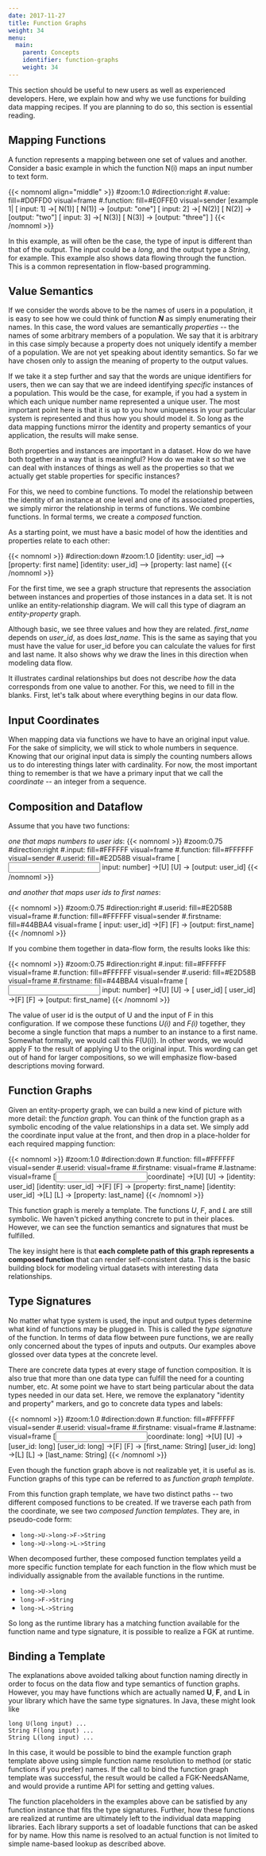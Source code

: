 ```yaml
---
date: 2017-11-27
title: Function Graphs
weight: 34
menu:
  main:
    parent: Concepts
    identifier: function-graphs
    weight: 34
---
```


This section should be useful to new users as well as experienced developers.
Here, we explain how and why we use functions for building data mapping recipes.
If you are planning to do so, this section is essential reading.

## Mapping Functions

A function represents a mapping between one set of values and another. Consider
a basic example in which the function N(i) maps an input number to text form.

 {{< nomnoml align="middle" >}}
#zoom:1.0
#direction:right
#.value: fill=#D0FFD0 visual=frame
#.function: fill=#E0FFE0 visual=sender
[example 1|
[<value> input: 1] ->[<function> N(1)]
[<function> N(1)] -> [<value>output: "one"]
[<value> input: 2] ->[<function> N(2)]
[<function> N(2)] -> [<value>output: "two"]
[<value> input: 3] ->[<function> N(3)]
[<function> N(3)] -> [<value>output: "three"]
]
{{< /nomnoml >}}

In this example, as will often be the case, the type of input is different than
that of the output. The input could be a *long*, and the output type a *String*,
for example. This example also shows data flowing through the function. This is
a common representation in flow-based programming.

## Value Semantics

If we consider the words above to be the names of users in a population, it is
easy to see how we could think of function ***N*** as simply enumerating their
names. In this case, the word values are semantically *properties* -- the names
of some arbitrary members of a population. We say that it is arbitrary in this
case simply because a property does not uniquely identify a member of a
population. We are not yet speaking about identity semantics. So far we have
chosen only to assign the meaning of property to the output values.

If we take it a step further and say that the words are unique identifiers for
users, then we can say that we are indeed identifying *specific* instances of a
population. This would be the case, for example, if you had a system in which
each unique number name represented a unique user. The most important point here
is that it is up to you how uniqueness in your particular system is represented
and thus how you should model it. So long as the data mapping functions mirror
the identity and property semantics of your application, the results will make
sense.

Both properties and instances are important in a dataset. How do we have both
together in a way that is meaningful? How do we make it so that we can deal with
instances of things as well as the properties so that we actually get stable
properties for specific instances?

For this, we need to combine functions. To model the relationship between the
identity of an instance at one level and one of its associated properties, we
simply mirror the relationship in terms of functions. We combine functions. In
formal terms, we create a *composed* function.

As a starting point, we must have a basic model of how the identities and
properties relate to each other:

{{< nomnoml >}}
#direction:down
#zoom:1.0
[identity: user_id] --> [property: first name]
[identity: user_id] --> [property: last name]
{{< /nomnoml >}}

For the first time, we see a graph structure that represents the association
between instances and properties of those instances in a data set. It is not
unlike an entity-relationship diagram. We will call this type of diagram an
*entity-property* graph.

Although basic, we see three values and how they are related. *first_name*
depends on *user_id*, as does *last_name*. This is the same as saying that you
must have the value for user_id before you can calculate the values for first
and last name. It also shows why we draw the lines in this direction when
modeling data flow.

It illustrates cardinal relationships but does not describe *how* the data
corresponds from one value to another. For this, we need to fill in the blanks.
First, let's talk about where everything begins in our data flow.

## Input Coordinates

When mapping data via functions we have to have an original input value. For the
sake of simplicity, we will stick to whole numbers in sequence. Knowing that our
original input data is simply the counting numbers allows us to do interesting
things later with cardinality. For now, the most important thing to remember is
that we have a primary input that we call the *coordinate* -- an integer from a
sequence.

## Composition and Dataflow

Assume that you have two functions:

*one that maps numbers to user ids*:
{{< nomnoml >}}
#zoom:0.75
#direction:right
#.input: fill=#FFFFFF visual=frame
#.function: fill=#FFFFFF visual=sender
#.userid: fill=#E2D58B visual=frame
[<input> input: number] ->[<function>U]
[<function>U] -> [<userid>output: user_id]
{{< /nomnoml >}}

*and another that maps user ids to first names*:
 
{{< nomnoml >}}
#zoom:0.75
#direction:right
#.userid: fill=#E2D58B visual=frame
#.function: fill=#FFFFFF visual=sender
#.firstname: fill=#44BBA4 visual=frame
[<userid> input: user_id] ->[<function>F]
[<function>F] -> [<firstname>output: first_name] 
{{< /nomnoml >}}

If you combine them together in data-flow form, the results looks like this:

{{< nomnoml >}}
#zoom:0.75
#direction:right
#.input: fill=#FFFFFF visual=frame
#.function: fill=#FFFFFF visual=sender
#.userid: fill=#E2D58B visual=frame
#.firstname: fill=#44BBA4 visual=frame
[<input> input: number] ->[<function>U]
[<function>U] -> [<userid> user_id]
[<userid> user_id] ->[<function>F]
[<function>F] -> [<firstname>output: first_name]
{{< /nomnoml >}}


The value of user id is the output of U and the input of F in this
configuration. If we compose these functions *U(i)* and *F(i)* together, they
become a single function that maps a number to an instance to a first name.
Somewhat formally, we would call this F(U(i)). In other words, we would apply F
to the result of applying U to the original input. This wording can get out of
hand for larger compositions, so we will emphasize flow-based descriptions
moving forward.

## Function Graphs

Given an entity-property graph, we can build a new kind of picture with more
detail: the *function graph*. You can think of the function graph as a symbolic
encoding of the value relationships in a data set. We simply add the coordinate
input value at the front, and then drop in a place-holder for each required
mapping function:

{{< nomnoml >}}
#zoom:1.0
#direction:down
#.function: fill=#FFFFFF visual=sender
#.userid: visual=frame
#.firstname: visual=frame
#.lastname: visual=frame
[<input>coordinate] ->[<function>U]
[<function>U] -> [<userid>identity: user_id]
[<userid>identity: user_id] ->[<function>F]
[<function>F] -> [<firstname>property: first_name]
[<userid>identity: user_id] ->[<function>L]
[<function>L] -> [<lastname>property: last_name]
{{< /nomnoml >}}

This function graph is merely a template. The functions *U*, *F*, and *L* are
still symbolic. We haven't picked anything concrete to put in their places.
However, we can see the function semantics and signatures that must be
fulfilled.
 
The key insight here is that **each complete path of this graph represents a
composed function** that can render self-consistent data. This is the basic
building block for modeling virtual datasets with interesting data
relationships.

## Type Signatures

No matter what type system is used, the input and output types determine what
kind of functions may be plugged in. This is called the *type signature* of the
function. In terms of data flow between pure functions, we are really only 
concerned about the types of inputs and outputs. Our examples above glossed
over data types at the concrete level.

There are concrete data types at every stage of function composition. It is also
true that more than one data type can fulfill the need for a counting number,
etc. At some point we have to start being particular about the data types needed
in our data set. Here, we remove the explanatory "identity and property"
markers, and go to concrete data types and labels:

{{< nomnoml >}}
#zoom:1.0
#direction:down
#.function: fill=#FFFFFF visual=sender
#.userid: visual=frame
#.firstname: visual=frame
#.lastname: visual=frame
[<input>coordinate: long] ->[<function>U]
[<function>U] -> [<userid>user_id: long]
[<userid>user_id: long] ->[<function>F]
[<function>F] -> [<firstname>first_name: String]
[<userid>user_id: long] ->[<function>L]
[<function>L] -> [<lastname>last_name: String]
{{< /nomnoml >}}

Even though the function graph above is not realizable yet, it is useful as is.
Function graphs of this type can be referred to as *function graph template*.

From this function graph template, we have two distinct paths -- two different
composed functions to be created. If we traverse each path from the coordinate,
we see two *composed function template*s. They are, in pseudo-code form:

- `long->U->long->F->String`
- `long->U->long->L->String`

When decomposed further, these composed function templates yeild a more specific
function template for each function in the flow which must be individually assignable from 
the available functions in the runtime.

- `long->U->long`
- `long->F->String`
- `long->L->String`

So long as the runtime library has a matching function available for the function name
and type signature, it is possible to realize a FGK at runtime.

## Binding a Template

The explanations above avoided talking about function naming directly in order to focus on
the data flow and type semantics of function graphs. However, you may have functions which are
actually named **U**, **F**, and **L** in your library which have the same type signatures.
In Java, these might look like

    long U(long input) ...
    String F(long input) ...
    String L(long input) ...
 
In this case, it would be possible to bind the example function graph template above using
simple function name resolution to method (or static functions if you prefer) names. If
the call to bind the function graph template was successful, the result would be called
a FGK-NeedsAName, and would provide a runtime API for setting and getting values.

The function placeholders in the examples above can be satisfied by any function
instance that fits the type signatures. Further, how these functions are
realized at runtime are ultimately left to the individual data mapping libraries. Each
library supports a set of loadable functions that can be asked for by name. How this
name is resolved to an actual function is not limited to simple name-based lookup as
described above.
 